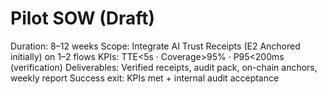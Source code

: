 # Pilot SOW (Draft)
Duration: 8–12 weeks
Scope: Integrate AI Trust Receipts (E2 Anchored initially) on 1–2 flows
KPIs: TTE<5s · Coverage>95% · P95<200ms (verification)
Deliverables: Verified receipts, audit pack, on-chain anchors, weekly report
Success exit: KPIs met + internal audit acceptance
